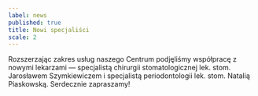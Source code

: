 ```yaml
---
label: news
published: true
title: Nowi specjaliści
scale: 2
---
```


Rozszerzając zakres usług naszego Centrum podjęliśmy współpracę z nowymi lekarzami &mdash; specjalistą chirurgii stomatologicznej lek.&nbsp;stom. Jarosławem Szymkiewiczem i specjalistą periodontologii lek.&nbsp;stom. Natalią Piaskowską. Serdecznie zapraszamy!
